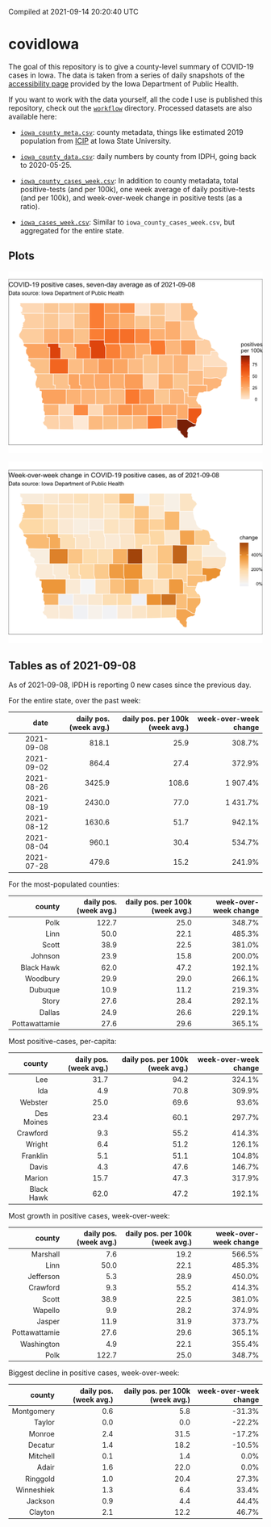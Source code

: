 Compiled at 2021-09-14 20:20:40 UTC

<!-- README.md is generated from README.Rmd. Please edit that file -->

# covidIowa

<!-- badges: start -->

<!-- badges: end -->

The goal of this repository is to give a county-level summary of
COVID-19 cases in Iowa. The data is taken from a series of daily
snapshots of the [accessibility
page](https://coronavirus.iowa.gov/pages/access) provided by the Iowa
Department of Public Health.

If you want to work with the data yourself, all the code I use is
published this repository, check out the [`workflow`](workflow)
directory. Processed datasets are also available here:

  - [`iowa_county_meta.csv`](https://raw.githubusercontent.com/ijlyttle/covidIowa/master/workflow/data/99-publish/iowa_county_meta.csv):
    county metadata, things like estimated 2019 population from
    [ICIP](https://www.icip.iastate.edu/tables/population/counties-estimates)
    at Iowa State University.

  - [`iowa_county_data.csv`](https://raw.githubusercontent.com/ijlyttle/covidIowa/master/workflow/data/99-publish/iowa_county_data.csv):
    daily numbers by county from IDPH, going back to 2020-05-25.

  - [`iowa_county_cases_week.csv`](https://raw.githubusercontent.com/ijlyttle/covidIowa/master/workflow/data/99-publish/iowa_county_data.csv):
    In addition to county metadata, total positive-tests (and per 100k),
    one week average of daily positive-tests (and per 100k), and
    week-over-week change in positive tests (as a ratio).

  - [`iowa_cases_week.csv`](https://raw.githubusercontent.com/ijlyttle/covidIowa/master/workflow/data/99-publish/iowa_cases_week.csv):
    Similar to `iowa_county_cases_week.csv`, but aggregated for the
    entire state.

## Plots

![](workflow/data/99-publish/iowa_cases.png)

![](workflow/data/99-publish/iowa_change.png)

## Tables as of 2021-09-08

As of 2021-09-08, IPDH is reporting 0 new cases since the previous day.

For the entire state, over the past week:

|       date | daily pos. (week avg.) | daily pos. per 100k (week avg.) | week-over-week change |
| ---------: | ---------------------: | ------------------------------: | --------------------: |
| 2021-09-08 |                  818.1 |                            25.9 |                308.7% |
| 2021-09-02 |                  864.4 |                            27.4 |                372.9% |
| 2021-08-26 |                 3425.9 |                           108.6 |              1 907.4% |
| 2021-08-19 |                 2430.0 |                            77.0 |              1 431.7% |
| 2021-08-12 |                 1630.6 |                            51.7 |                942.1% |
| 2021-08-04 |                  960.1 |                            30.4 |                534.7% |
| 2021-07-28 |                  479.6 |                            15.2 |                241.9% |

For the most-populated counties:

|        county | daily pos. (week avg.) | daily pos. per 100k (week avg.) | week-over-week change |
| ------------: | ---------------------: | ------------------------------: | --------------------: |
|          Polk |                  122.7 |                            25.0 |                348.7% |
|          Linn |                   50.0 |                            22.1 |                485.3% |
|         Scott |                   38.9 |                            22.5 |                381.0% |
|       Johnson |                   23.9 |                            15.8 |                200.0% |
|    Black Hawk |                   62.0 |                            47.2 |                192.1% |
|      Woodbury |                   29.9 |                            29.0 |                266.1% |
|       Dubuque |                   10.9 |                            11.2 |                219.3% |
|         Story |                   27.6 |                            28.4 |                292.1% |
|        Dallas |                   24.9 |                            26.6 |                229.1% |
| Pottawattamie |                   27.6 |                            29.6 |                365.1% |

Most positive-cases, per-capita:

|     county | daily pos. (week avg.) | daily pos. per 100k (week avg.) | week-over-week change |
| ---------: | ---------------------: | ------------------------------: | --------------------: |
|        Lee |                   31.7 |                            94.2 |                324.1% |
|        Ida |                    4.9 |                            70.8 |                309.9% |
|    Webster |                   25.0 |                            69.6 |                 93.6% |
| Des Moines |                   23.4 |                            60.1 |                297.7% |
|   Crawford |                    9.3 |                            55.2 |                414.3% |
|     Wright |                    6.4 |                            51.2 |                126.1% |
|   Franklin |                    5.1 |                            51.1 |                104.8% |
|      Davis |                    4.3 |                            47.6 |                146.7% |
|     Marion |                   15.7 |                            47.3 |                317.9% |
| Black Hawk |                   62.0 |                            47.2 |                192.1% |

Most growth in positive cases, week-over-week:

|        county | daily pos. (week avg.) | daily pos. per 100k (week avg.) | week-over-week change |
| ------------: | ---------------------: | ------------------------------: | --------------------: |
|      Marshall |                    7.6 |                            19.2 |                566.5% |
|          Linn |                   50.0 |                            22.1 |                485.3% |
|     Jefferson |                    5.3 |                            28.9 |                450.0% |
|      Crawford |                    9.3 |                            55.2 |                414.3% |
|         Scott |                   38.9 |                            22.5 |                381.0% |
|       Wapello |                    9.9 |                            28.2 |                374.9% |
|        Jasper |                   11.9 |                            31.9 |                373.7% |
| Pottawattamie |                   27.6 |                            29.6 |                365.1% |
|    Washington |                    4.9 |                            22.1 |                355.4% |
|          Polk |                  122.7 |                            25.0 |                348.7% |

Biggest decline in positive cases, week-over-week:

|     county | daily pos. (week avg.) | daily pos. per 100k (week avg.) | week-over-week change |
| ---------: | ---------------------: | ------------------------------: | --------------------: |
| Montgomery |                    0.6 |                             5.8 |               \-31.3% |
|     Taylor |                    0.0 |                             0.0 |               \-22.2% |
|     Monroe |                    2.4 |                            31.5 |               \-17.2% |
|    Decatur |                    1.4 |                            18.2 |               \-10.5% |
|   Mitchell |                    0.1 |                             1.4 |                  0.0% |
|      Adair |                    1.6 |                            22.0 |                  0.0% |
|   Ringgold |                    1.0 |                            20.4 |                 27.3% |
| Winneshiek |                    1.3 |                             6.4 |                 33.4% |
|    Jackson |                    0.9 |                             4.4 |                 44.4% |
|    Clayton |                    2.1 |                            12.2 |                 46.7% |
